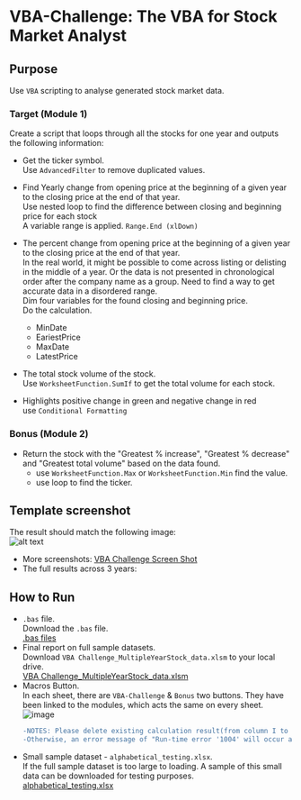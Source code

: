 # **VBA-Challenge: The VBA for Stock Market Analyst**

## Purpose
Use `VBA` scripting to analyse generated stock market data.

### **Target (Module 1)**
Create a script that loops through all the stocks for one year and outputs the following information:<br />
- Get the ticker symbol.<br />
Use `AdvancedFilter` to remove duplicated values. <br />

- Find Yearly change from opening price at the beginning of a given year to the closing price at the end of that year.<br />
Use nested loop to find the difference between closing and beginning price for each stock<br />
A variable range is applied. `Range.End (xlDown)`<br />

- The percent change from opening price at the beginning of a given year to the closing price at the end of that year.<br />
  In the real world, it might be possible to come across listing or delisting in the middle of a year. Or the data is not presented in chronological order   after the company name as a group. Need to find a way to get accurate data in a disordered range.<br />
  Dim four variables for the found closing and beginning price. <br />
  Do the calculation. <br />
  - MinDate
  - EariestPrice
  - MaxDate
  - LatestPrice<br />

- The total stock volume of the stock.<br />
Use `WorksheetFunction.SumIf` to get the total volume for each stock.

- Highlights positive change in green and negative change in red<br />
use `Conditional Formatting`


### **Bonus (Module 2)**
- Return the stock with the "Greatest % increase", "Greatest % decrease" and "Greatest total volume" based on the data found.<br />
  - use `WorksheetFunction.Max` or `WorksheetFunction.Min` find the value.<br />
  - use loop to find the ticker.


## **Template screenshot**
The result should match the following image:<br />
![alt text](https://github.com/Ash-Tao/VBA-challenge/blob/main/VBA%20Challenge%20Screen%20Shot/Screen%20Shot-Year%202018%201:3.png)
- More screenshots:
  [VBA Challenge Screen Shot](https://github.com/Ash-Tao/VBA-challenge/tree/main/VBA%20Challenge%20Screen%20Shot)
- The full results across 3 years:



## **How to Run**
- `.bas` file. <br />
  Download the `.bas` file.<br />
  [.bas files](https://github.com/Ash-Tao/VBA-challenge/tree/main/bas%20files)<br />
- Final report on full sample datasets.<br />
  Download `VBA Challenge_MultipleYearStock_data.xlsm` to your local drive.<br />
  [VBA Challenge_MultipleYearStock_data.xlsm](https://github.com/Ash-Tao/VBA-challenge/blob/main/VBA%20Challenge_MultipleYearStock_data.xlsm)
- Macros Button.<br />
  In each sheet, there are `VBA-Challenge` & `Bonus` two buttons. 
  They have been linked to the modules, which acts the same on every sheet.<br />
  ![image](https://github.com/Ash-Tao/VBA-challenge/blob/main/Macros%20Button.png)
  ```diff
  -NOTES: Please delete existing calculation result(from column I to column P) before press the Macros Button.
  -Otherwise, an error message of "Run-time error '1004' will occur and stop the code to be run.
- Small sample dataset - `alphabetical_testing.xlsx`.<br />
  If the full sample dataset is too large to loading. A sample of this small data can be downloaded for testing purposes.<br />
  [alphabetical_testing.xlsx](https://github.com/Ash-Tao/VBA-challenge/upload)

